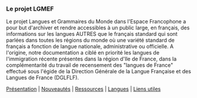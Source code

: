 <img title="" src="https://lgidf.cnrs.fr/sites/lgidf.cnrs.fr/files/Logo%20LGMEF_taille.jpg" alt="" data-align="center">



### Le projet LGMEF

Le projet Langues et Grammaires du Monde dans l'Espace Francophone a pour but d'archiver et rendre accessibles à un public large, en français, des informations sur les langues AUTRES que le français standard qui sont parlées dans toutes les régions du monde où une variété standard de français a fonction de langue nationale, administrative ou officielle. A l'origine, notre documentation a ciblé en priorité les langues de l'immigration récente présentes dans la région d'Ile de France,  dans la complémentarité du travail de recensement des "langues de France" effectué sous l'égide de la Direction Générale de la Langue Française et des Langues de France (DGLFLF).

[Présentation](presentation.md) | [Nouveautés](nouveautes.md) | [Ressources](ressources.md) | [Langues](langues.md) | [Liens utiles](liens.md)
